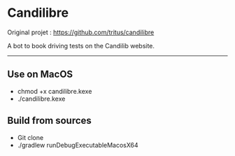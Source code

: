 # Candilibre

Original projet : https://github.com/tritus/candilibre

A bot to book driving tests on the Candilib website.


---

## Use on MacOS

- chmod +x candilibre.kexe
- ./candilibre.kexe

## Build from sources

- Git clone
- ./gradlew runDebugExecutableMacosX64
